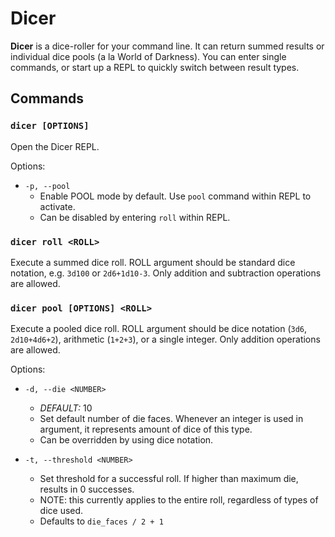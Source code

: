 # Dicer

**Dicer** is a dice-roller for your command line. It can return summed results or individual dice pools (a la World of Darkness). You can enter single commands, or start up a REPL to quickly switch between result types.

## Commands

### `dicer [OPTIONS]`

Open the Dicer REPL.

Options:

- `-p, --pool`
  - Enable POOL mode by default. Use `pool` command within REPL to activate.
  - Can be disabled by entering `roll` within REPL.

### `dicer roll <ROLL>`

Execute a summed dice roll. ROLL argument should be standard dice notation, e.g. `3d100` or `2d6+1d10-3`. Only addition and subtraction operations are allowed.

### `dicer pool [OPTIONS] <ROLL>`

Execute a pooled dice roll. ROLL argument should be dice notation (`3d6`, `2d10+4d6+2`), arithmetic (`1+2+3`), or a single integer. Only addition operations are allowed.

Options:

- `-d, --die <NUMBER>`

  - _DEFAULT:_ 10
  - Set default number of die faces. Whenever an integer is used in argument, it represents amount of dice of this type.
  - Can be overridden by using dice notation.

- `-t, --threshold <NUMBER>`

  - Set threshold for a successful roll. If higher than maximum die, results in 0 successes.
  - NOTE: this currently applies to the entire roll, regardless of types of dice used.
  - Defaults to `die_faces / 2 + 1`
